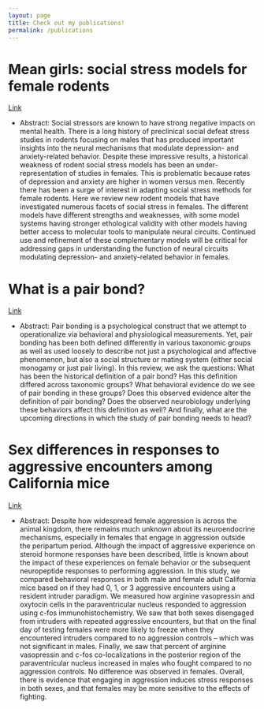 ```yaml
---
layout: page
title: Check out my publications!
permalink: /publications
---
```


# Mean girls: social stress models for female rodents
[Link](https://trainorlab.ucdavis.edu/sites/g/files/dgvnsk13031/files/media/documents/kuske-trainor2021_chapter_meangirlssocialstressmodelsfor.pdf)
- Abstract: Social stressors are known to have strong negative impacts on mental health. There is a long history of preclinical social defeat stress studies in rodents focusing on males that has produced important insights into the neural mechanisms that modulate depression- and anxiety-related behavior. Despite these impressive results, a historical weakness of rodent social stress models has been an under-representation of studies in females. This is problematic because rates of depression and anxiety are higher in women versus men. Recently there has been a surge of interest in adapting social stress methods for female rodents. Here we review new rodent models that have investigated numerous facets of social stress in females. The different models have different strengths and weaknesses, with some model systems having stronger ethological validity with other models having better access to molecular tools to manipulate neural circuits. Continued use and refinement of these complementary models will be critical for addressing gaps in understanding the function of neural circuits modulating depression- and anxiety-related behavior in females.
# What is a pair bond?
[Link](https://pubmed.ncbi.nlm.nih.gov/34601430/)
- Abstract: Pair bonding is a psychological construct that we attempt to operationalize via behavioral and physiological measurements. Yet, pair bonding has been both defined differently in various taxonomic groups as well as used loosely to describe not just a psychological and affective phenomenon, but also a social structure or mating system (either social monogamy or just pair living). In this review, we ask the questions: What has been the historical definition of a pair bond? Has this definition differed across taxonomic groups? What behavioral evidence do we see of pair bonding in these groups? Does this observed evidence alter the definition of pair bonding? Does the observed neurobiology underlying these behaviors affect this definition as well? And finally, what are the upcoming directions in which the study of pair bonding needs to head?
# Sex differences in responses to aggressive encounters among California mice
[Link](https://trainorlab.ucdavis.edu/sites/g/files/dgvnsk13031/files/inline-files/Kuske_etal2024.pdf)
- Abstract: Despite how widespread female aggression is across the animal kingdom, there remains much unknown about its neuroendocrine mechanisms, especially in females that engage in aggression outside the peripartum period. Although the impact of aggressive experience on steroid hormone responses have been described, little is known about the impact of these experiences on female behavior or the subsequent neuropeptide responses to performing aggression. In this study, we compared behavioral responses in both male and female adult California mice based on if they had 0, 1, or 3 aggressive encounters using a resident intruder paradigm. We measured how arginine vasopressin and oxytocin cells in the paraventricular nucleus responded to aggression using c-fos immunohistochemistry. We saw that both sexes disengaged from intruders with repeated aggressive encounters, but that on the final day of testing females were more likely to freeze when they encountered intruders compared to no aggression controls – which was not significant in males. Finally, we saw that percent of arginine vasopressin and c-fos co-localizations in the posterior region of the paraventricular nucleus increased in males who fought compared to no aggression controls. No difference was observed in females. Overall, there is evidence that engaging in aggression induces stress responses in both sexes, and that females may be more sensitive to the effects of fighting.
